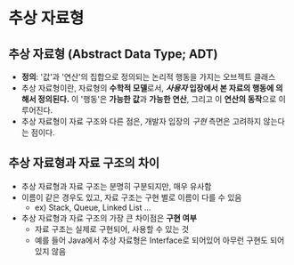 # 추상 자료형

## 추상 자료형 (Abstract Data Type; ADT)

- **정의**: '값'과 '연산'의 집합으로 정의되는 논리적 행동을 가지는 오브젝트 클래스
- 추상 자료형이란, 자료형의 **수학적 모델**로서, ***사용자* 입장에서 본 자료의 행동에 의해서 정의된다.** 이 '행동'은 **가능한 값**과 **가능한 연산**, 그리고 이 **연산의 동작**으로 이루어진다.
- 추상 자료형이 자료 구조와 다른 점은, 개발자 입장의 *구현* 측면은 고려하지 않는다는 점이다.

## 추상 자료형과 자료 구조의 차이

- 추상 자료형과 자료 구조는 분명히 구분되지만, 매우 유사함
- 이름이 같은 경우도 있고, 자료 구조는 구현 별로 이름이 다를 수 있음
  - ex) Stack, Queue, Linked List ...
- 추상 자료형과 자료 구조의 가장 큰 차이점은 **구현 여부**
  - 자료 구조는 실제로 구현되어, 사용할 수 있는 것
  - 예를 들어 Java에서 추상 자료형은 Interface로 되어있어 아무런 구현도 되어 있지 않음
